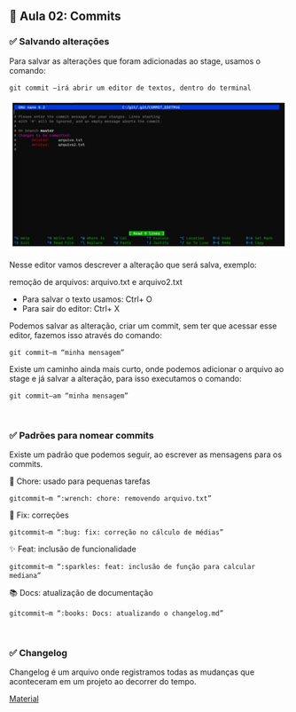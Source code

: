 ## 📝 Aula 02: Commits

### ✅ Salvando alterações

Para salvar as alterações que foram adicionadas ao stage, usamos o comando:

```
git commit –irá abrir um editor de textos, dentro do terminal
```

<img src="./img/img-01.jpg">

<br>

Nesse editor vamos descrever a alteração que será salva, exemplo:

remoção de arquivos: arquivo.txt e arquivo2.txt

- Para salvar o texto usamos: Ctrl+ O
- Para sair do editor: Ctrl+ X

Podemos salvar as alteração, criar um commit, sem ter que acessar esse editor, fazemos isso através do comando:

```
git commit–m “minha mensagem”
```

Existe um caminho ainda mais curto, onde podemos adicionar o arquivo ao stage e já salvar a alteração, para isso executamos o comando:

```
git commit–am “minha mensagem”
```

<br>

### ✅ Padrões para nomear commits

Existe um padrão que podemos seguir, ao escrever as mensagens para os commits.

🔧 Chore: usado para pequenas tarefas

```
gitcommit–m “:wrench: chore: removendo arquivo.txt”
```

🐛 Fix: correções

```
gitcommit–m “:bug: fix: correção no cálculo de médias”
```

✨ Feat: inclusão de funcionalidade

```
gitcommit–m “:sparkles: feat: inclusão de função para calcular mediana”
```

📚 Docs: atualização de documentação

```
gitcommit–m “:books: Docs: atualizando o changelog.md”
```

<br>

### ✅ Changelog

Changelog é um arquivo onde registramos todas as mudanças que aconteceram em um projeto ao decorrer do tempo.

[Material](<./Salve as alterações (Commits).pdf>)
